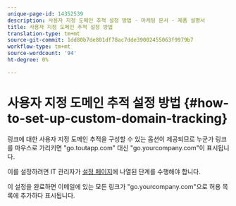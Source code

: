 ```yaml
---
unique-page-id: 14352539
description: 사용자 지정 도메인 추적 설정 방법 - 마케팅 문서 - 제품 설명서
title: 사용자 지정 도메인 추적 설정 방법
translation-type: tm+mt
source-git-commit: 1dd80b7de801df78ac7dde39002455063f9979b7
workflow-type: tm+mt
source-wordcount: '94'
ht-degree: 0%

---
```



# 사용자 지정 도메인 추적 설정 방법 {#how-to-set-up-custom-domain-tracking}

링크에 대한 사용자 지정 도메인 추적을 구성할 수 있는 옵션이 제공되므로 누군가 링크를 마우스로 가리키면 &quot;go.toutapp.com&quot; 대신 &quot;go.yourcompany.com&quot;이 표시됩니다.

이를 설정하려면 IT 관리자가 [설정 페이지](https://toutapp.com/custom_tracking_domain)에 나열된 단계를 수행해야 합니다.

이 설정을 완료하면 이메일에 있는 모든 링크가 &quot;go.yourcompany.com&quot;으로 허용 목록에 추가하다 표시됩니다.
